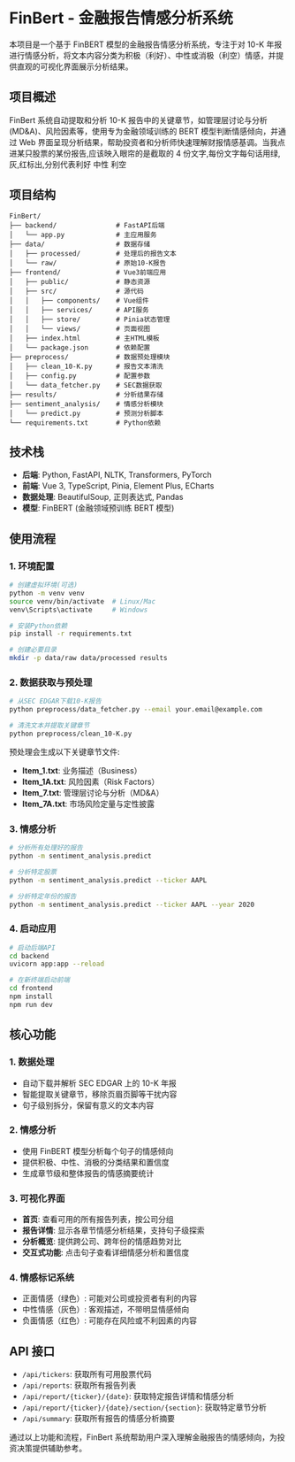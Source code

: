# FinBert - 金融报告情感分析系统

本项目是一个基于 FinBERT 模型的金融报告情感分析系统，专注于对 10-K 年报进行情感分析，将文本内容分类为积极（利好）、中性或消极（利空）情感，并提供直观的可视化界面展示分析结果。

## 项目概述

FinBert 系统自动提取和分析 10-K 报告中的关键章节，如管理层讨论与分析(MD&A)、风险因素等，使用专为金融领域训练的 BERT 模型判断情感倾向，并通过 Web 界面呈现分析结果，帮助投资者和分析师快速理解财报情感基调。当我点进某只股票的某份报告,应该映入眼帘的是截取的 4 份文字,每份文字每句话用绿,灰,红标出,分别代表利好 中性 利空

## 项目结构

```
FinBert/
├── backend/               # FastAPI后端
│   └── app.py             # 主应用服务
├── data/                  # 数据存储
│   ├── processed/         # 处理后的报告文本
│   └── raw/               # 原始10-K报告
├── frontend/              # Vue3前端应用
│   ├── public/            # 静态资源
│   ├── src/               # 源代码
│   │   ├── components/    # Vue组件
│   │   ├── services/      # API服务
│   │   ├── store/         # Pinia状态管理
│   │   └── views/         # 页面视图
│   ├── index.html         # 主HTML模板
│   └── package.json       # 依赖配置
├── preprocess/            # 数据预处理模块
│   ├── clean_10-K.py      # 报告文本清洗
│   ├── config.py          # 配置参数
│   └── data_fetcher.py    # SEC数据获取
├── results/               # 分析结果存储
├── sentiment_analysis/    # 情感分析模块
│   └── predict.py         # 预测分析脚本
└── requirements.txt       # Python依赖
```

## 技术栈

- **后端**: Python, FastAPI, NLTK, Transformers, PyTorch
- **前端**: Vue 3, TypeScript, Pinia, Element Plus, ECharts
- **数据处理**: BeautifulSoup, 正则表达式, Pandas
- **模型**: FinBERT (金融领域预训练 BERT 模型)

## 使用流程

### 1. 环境配置

```bash
# 创建虚拟环境(可选)
python -m venv venv
source venv/bin/activate  # Linux/Mac
venv\Scripts\activate     # Windows

# 安装Python依赖
pip install -r requirements.txt

# 创建必要目录
mkdir -p data/raw data/processed results
```

### 2. 数据获取与预处理

```bash
# 从SEC EDGAR下载10-K报告
python preprocess/data_fetcher.py --email your.email@example.com

# 清洗文本并提取关键章节
python preprocess/clean_10-K.py
```

预处理会生成以下关键章节文件:

- **Item_1.txt**: 业务描述（Business）
- **Item_1A.txt**: 风险因素（Risk Factors）
- **Item_7.txt**: 管理层讨论与分析（MD&A）
- **Item_7A.txt**: 市场风险定量与定性披露

### 3. 情感分析

```bash
# 分析所有处理好的报告
python -m sentiment_analysis.predict

# 分析特定股票
python -m sentiment_analysis.predict --ticker AAPL

# 分析特定年份的报告
python -m sentiment_analysis.predict --ticker AAPL --year 2020
```

### 4. 启动应用

```bash
# 启动后端API
cd backend
uvicorn app:app --reload

# 在新终端启动前端
cd frontend
npm install
npm run dev
```

## 核心功能

### 1. 数据处理

- 自动下载并解析 SEC EDGAR 上的 10-K 年报
- 智能提取关键章节，移除页眉页脚等干扰内容
- 句子级别拆分，保留有意义的文本内容

### 2. 情感分析

- 使用 FinBERT 模型分析每个句子的情感倾向
- 提供积极、中性、消极的分类结果和置信度
- 生成章节级和整体报告的情感摘要统计

### 3. 可视化界面

- **首页**: 查看可用的所有报告列表，按公司分组
- **报告详情**: 显示各章节情感分析结果，支持句子级探索
- **分析概览**: 提供跨公司、跨年份的情感趋势对比
- **交互式功能**: 点击句子查看详细情感分析和置信度

### 4. 情感标记系统

- 正面情感（绿色）: 可能对公司或投资者有利的内容
- 中性情感（灰色）: 客观描述，不带明显情感倾向
- 负面情感（红色）: 可能存在风险或不利因素的内容

## API 接口

- `/api/tickers`: 获取所有可用股票代码
- `/api/reports`: 获取所有报告列表
- `/api/report/{ticker}/{date}`: 获取特定报告详情和情感分析
- `/api/report/{ticker}/{date}/section/{section}`: 获取特定章节分析
- `/api/summary`: 获取所有报告的情感分析摘要

通过以上功能和流程，FinBert 系统帮助用户深入理解金融报告的情感倾向，为投资决策提供辅助参考。
